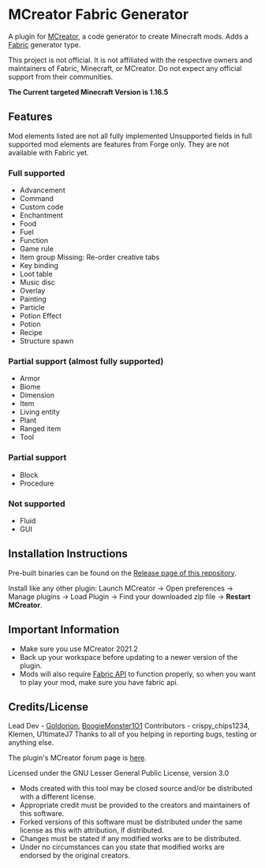# MCreator Fabric Generator
A plugin for [MCreator](https://mcreator.net/), a code generator to create Minecraft mods. Adds a [Fabric](https://fabricmc.net/) generator type.

This project is not official. It is not affiliated with the respective owners and maintainers of Fabric, Minecraft, or MCreator. Do not expect any official support from their communities.

**The Current targeted Minecraft Version is 1.16.5**

## Features
Mod elements listed are not all fully implemented
Unsupported fields in full supported mod elements are features from Forge only. They are not available with Fabric yet.
### Full supported
* Advancement
* Command
* Custom code
* Enchantment 
* Food
* Fuel
* Function
* Game rule
* Item group
  Missing: Re-order creative tabs
* Key binding
* Loot table
* Music disc
* Overlay
* Painting
* Particle
* Potion Effect
* Potion
* Recipe
* Structure spawn

### Partial support (almost fully supported)
* Armor
* Biome
* Dimension
* Item
* Living entity
* Plant
* Ranged item
* Tool
  
### Partial support
* Block
* Procedure

### Not supported
* Fluid
* GUI

## Installation Instructions
Pre-built binaries can be found on the [Release page of this repository](https://github.com/Goldorion/Fabric-Generator-MCreator/releases).

Install like any other plugin: Launch MCreator -> Open preferences -> Manage plugins -> Load Plugin -> Find your downloaded zip file -> **Restart MCreator**.

## Important Information
- Make sure you use MCreator 2021.2
- Back up your workspace before updating to a newer version of the plugin.
- Mods will also require [Fabric API](https://www.curseforge.com/minecraft/mc-mods/fabric-api) to function properly, so when you want to play your mod, make sure you have fabric api.

## Credits/License
Lead Dev - [Goldorion](https://github.com/Goldorion), [BoogieMonster1O1](https://github.com/BoogieMonster1O1)
Contributors - crispy_chips1234, Klemen, U1timateJ7
Thanks to all of you helping in reporting bugs, testing or anything else.

The plugin's MCreator forum page is [here](https://mcreator.net/forum/60201/fabric-generator-plugin).

Licensed under the GNU Lesser General Public License, version 3.0  
- Mods created with this tool may be closed source and/or be distributed with a different license.
- Appropriate credit must be provided to the creators and maintainers of this software.
- Forked versions of this software must be distributed under the same license as this with attribution, if distributed.
- Changes must be stated if any modified works are to be distributed.
- Under no circumstances can you state that modified works are endorsed by the original creators.
